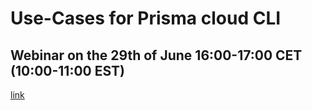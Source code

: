 # Use-Cases for Prisma cloud CLI

## Webinar on the 29th of June 16:00-17:00 CET (10:00-11:00 EST)

[link](june-2022.md)